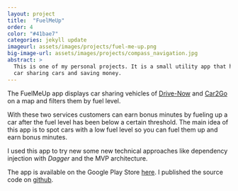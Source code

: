 ```yaml
---
layout: project
title:  "FuelMeUp"
order: 4
color: "#41bae7"
categories: jekyll update
imageurl: assets/images/projects/fuel-me-up.png
big-image-url: assets/images/projects/compass_navigation.jpg
abstract: >
  This is one of my personal projects. It is a small utility app that helps finding
  car sharing cars and saving money.
---
```

The FuelMeUp app displays car sharing vehicles of [Drive-Now](https://uk.drive-now.com/) and [Car2Go](https://www.car2go.com) on a map and filters them by fuel level.

With these two services customers can earn bonus minutes by fueling up a car after the fuel level has been below a certain threshold. The main idea of this app is to spot cars with a low fuel level so you can fuel them up and earn bonus minutes.

I used this app to try new some new technical approaches like dependency injection with _Dagger_ and the MVP architecture.

The app is available on the Google Play Store [here](https://play.google.com/store/apps/details?id=de.fuelmeup).
I published the source code on [github](https://github.com/fuel-me-up/fuel-me-up-android).
